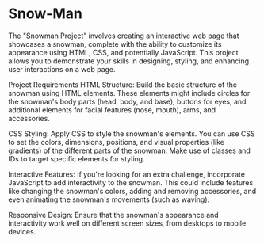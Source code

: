 # Snow-Man

The "Snowman Project" involves creating an interactive web page that showcases a snowman, complete with the ability to customize its appearance using HTML, CSS, and potentially JavaScript. This project allows you to demonstrate your skills in designing, styling, and enhancing user interactions on a web page.

Project Requirements
HTML Structure: Build the basic structure of the snowman using HTML elements. These elements might include circles for the snowman's body parts (head, body, and base), buttons for eyes, and additional elements for facial features (nose, mouth), arms, and accessories.

CSS Styling: Apply CSS to style the snowman's elements. You can use CSS to set the colors, dimensions, positions, and visual properties (like gradients) of the different parts of the snowman. Make use of classes and IDs to target specific elements for styling.

Interactive Features: If you're looking for an extra challenge, incorporate JavaScript to add interactivity to the snowman. This could include features like changing the snowman's colors, adding and removing accessories, and even animating the snowman's movements (such as waving).

Responsive Design: Ensure that the snowman's appearance and interactivity work well on different screen sizes, from desktops to mobile devices.
